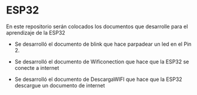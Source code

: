 # ESP32
En este repositorio serán colocados los documentos que desarrolle para el aprendizaje de la ESP32

- Se desarrolló el documento de blink que hace parpadear un led en el Pin 2.

- Se desarrolló el documento de Wificonection que hace que la ESP32 se conecte a internet

- Se desarrolló el documento de DescargaWIFI que hace que la ESP32 descargue un documento de internet 
